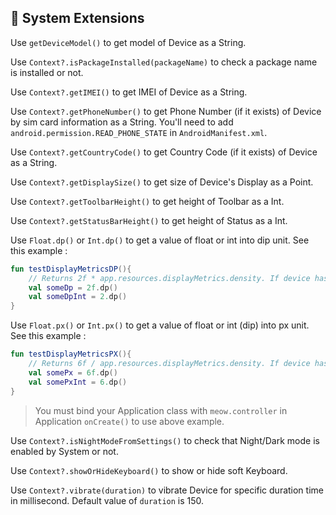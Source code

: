 
## 🚂 System Extensions

Use `getDeviceModel()` to get model of Device as a String.

Use `Context?.isPackageInstalled(packageName)` to check a package name is installed or not. 

Use `Context?.getIMEI()` to get IMEI of Device as a String.

Use `Context?.getPhoneNumber()` to get Phone Number (if it exists) of Device by sim card information as a String. You'll need to add `android.permission.READ_PHONE_STATE` in `AndroidManifest.xml`.

Use `Context?.getCountryCode()` to get Country Code (if it exists) of Device as a String.

Use `Context?.getDisplaySize()` to get size of Device's Display as a Point.

Use `Context?.getToolbarHeight()` to get height of Toolbar as a Int.

Use `Context?.getStatusBarHeight()` to get height of Status as a Int.

Use `Float.dp()` or `Int.dp()` to get a value of float or int into dip unit. See this example :
```kotlin
fun testDisplayMetricsDP(){
    // Returns 2f * app.resources.displayMetrics.density. If device has xxhdpi density (factor = 3) , the value of `someDp` will be `6f`.
    val someDp = 2f.dp()
    val someDpInt = 2.dp()
}
```
Use `Float.px()` or `Int.px()` to get a value of float or int (dip) into px unit. See this example :
```kotlin
fun testDisplayMetricsPX(){
    // Returns 6f / app.resources.displayMetrics.density. If device has xxhdpi density (factor = 3) , the value of `someDp` will be `2f`.
    val somePx = 6f.dp()
    val somePxInt = 6.dp()
}
```  
> You must bind your Application class with `meow.controller` in Application `onCreate()` to use above example.

Use `Context?.isNightModeFromSettings()` to check that Night/Dark mode is enabled by System or not.

Use `Context?.showOrHideKeyboard()` to show or hide soft Keyboard.

Use `Context?.vibrate(duration)` to vibrate Device for specific duration time in millisecond. Default value of `duration` is 150.
<!--stackedit_data:
eyJoaXN0b3J5IjpbLTEzNjAwOTE0OTEsLTI2OTY5NzE5M119
-->